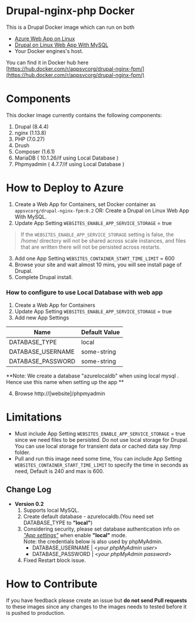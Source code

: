 # Drupal-nginx-php Docker 
This is a Drupal Docker image which can run on both 
 - [Azure Web App on Linux](https://docs.microsoft.com/en-us/azure/app-service-web/app-service-linux-intro) 
 - [Drupal on Linux Web App With MySQL](https://ms.portal.azure.com/#create/Drupal.Drupalonlinux )
 - Your Docker engines's host.

You can find it in Docker hub here [https://hub.docker.com/r/appsvcorg/drupal-nginx-fpm/](https://hub.docker.com/r/appsvcorg/drupal-nginx-fpm/)

# Components
This docker image currently contains the following components:
1. Drupal (8.4.4)  
2. nginx (1.13.8)
3. PHP (7.0.27)
4. Drush 
5. Composer (1.6.1)
6. MariaDB ( 10.1.26/if using Local Database )
7. Phpmyadmin ( 4.7.7/if using Local Database )

# How to Deploy to Azure 
1. Create a Web App for Containers, set Docker container as ```appsvcorg/drupal-nginx-fpm:0.2``` 
   OR: Create a Drupal on Linux Web App With MySQL.
2. Update App Setting ```WEBSITES_ENABLE_APP_SERVICE_STORAGE``` = true 
>If the ```WEBSITES_ENABLE_APP_SERVICE_STORAGE``` setting is false, the /home/ directory will not be shared across scale instances, and files that are written there will not be persisted across restarts.
3. Add one App Setting ```WEBSITES_CONTAINER_START_TIME_LIMIT``` = 600
4. Browse your site and wait almost 10 mins, you will see install page of Drupal.
5. Complete Drupal install.

### How to configure to use Local Database with web app 
1. Create a Web App for Containers 
2. Update App Setting ```WEBSITES_ENABLE_APP_SERVICE_STORAGE``` = true 
3. Add new App Settings 

Name | Default Value
---- | -------------
DATABASE_TYPE | local
DATABASE_USERNAME | some-string
DATABASE_PASSWORD | some-string
**Note: We create a database "azurelocaldb" when using local mysql . Hence use this name when setting up the app **

4. Browse http://[website]/phpmyadmin 

# Limitations
- Must include  App Setting ```WEBSITES_ENABLE_APP_SERVICE_STORAGE``` = true  since we need files to be persisted. Do not use local storage for Drupal. You can use local storage for transient data or cached data say /tmp folder.
- Pull and run this image need some time, You can include App Setting ```WEBSITES_CONTAINER_START_TIME_LIMIT``` to specify the time in seconds as need, Default is 240 and max is 600.

## Change Log
- **Version 0.2** 
  1. Supports local MySQL.
  2. Create default database - azurelocaldb.(You need set DATABASE_TYPE to **"local"**)
  3. Considering security, please set database authentication info on [*"App settings"*](#How-to-configure-to-use-Local-Database-with-web-app) when enable **"local"** mode.   
     Note: the credentials below is also used by phpMyAdmin.
      -  DATABASE_USERNAME | <*your phpMyAdmin user*>
      -  DATABASE_PASSWORD | <*your phpMyAdmin password*>
  4. Fixed Restart block issue.

# How to Contribute
If you have feedback please create an issue but **do not send Pull requests** to these images since any changes to the images needs to tested before it is pushed to production. 